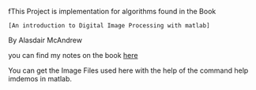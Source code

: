 fThis Project is implementation for algorithms found in the Book

	[An introduction to Digital Image Processing with matlab]

By Alasdair McAndrew

you can find my notes on the book [here](https://github.com/alla1101/BooksRepo/tree/master/Digital%20Image%20Processing%20using%20matlab)

You can get the Image Files used here with the help of the command
	help imdemos
in matlab.